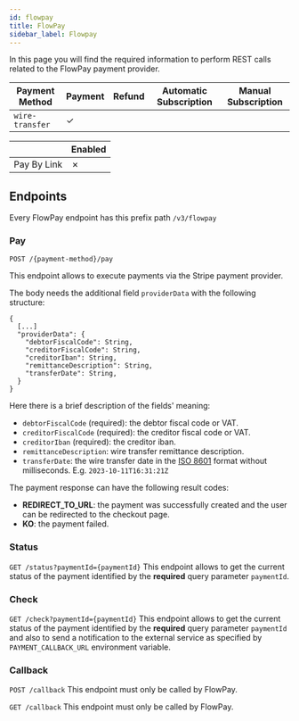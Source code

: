 ```yaml
---
id: flowpay
title: FlowPay
sidebar_label: Flowpay
---
```


<!--
WARNING: this file was automatically generated by Mia-Platform Doc Aggregator.
DO NOT MODIFY IT BY HAND.
Instead, modify the source file and run the aggregator to regenerate this file.
-->

In this page you will find the required information to perform REST calls related to the FlowPay payment provider.

| Payment Method  | Payment | Refund | Automatic Subscription | Manual Subscription |
|-----------------|---------|--------|------------------------|---------------------|
| `wire-transfer` | ✓       |        |                        |                     | 

|              | Enabled |
|--------------|---------|
| Pay By Link  | ✗       |

## Endpoints

Every FlowPay endpoint has this prefix path `/v3/flowpay`

### Pay

`POST /{payment-method}/pay`

This endpoint allows to execute payments via the Stripe payment provider.

The body needs the additional field `providerData` with the following structure:
```jsonc
{
  [...]
  "providerData": {
    "debtorFiscalCode": String,
    "creditorFiscalCode": String,
    "creditorIban": String,
    "remittanceDescription": String,
    "transferDate": String,
  }
}
```
Here there is a brief description of the fields' meaning:
- `debtorFiscalCode` (required): the debtor fiscal code or VAT.
- `creditorFiscalCode` (required): the creditor fiscal code or VAT.
- `creditorIban` (required): the creditor iban.
- `remittanceDescription`: wire transfer remittance description.
- `transferDate`: the wire transfer date in the [ISO 8601](https://en.wikipedia.org/wiki/ISO_8601) format without milliseconds. E.g. `2023-10-11T16:31:21Z`

The payment response can have the following result codes:
- **REDIRECT_TO_URL**: the payment was successfully created and the user can be redirected to the checkout page.
- **KO**: the payment failed.

### Status

`GET /status?paymentId={paymentId}`
This endpoint allows to get the current status of the payment identified by the **required** query parameter `paymentId`.

### Check

`GET /check?paymentId={paymentId}`
This endpoint allows to get the current status of the payment identified by the **required** query parameter `paymentId` and also to send a notification to the external service as specified by `PAYMENT_CALLBACK_URL` environment variable.

### Callback

`POST /callback`
This endpoint must only be called by FlowPay.

`GET /callback`
This endpoint must only be called by FlowPay.
